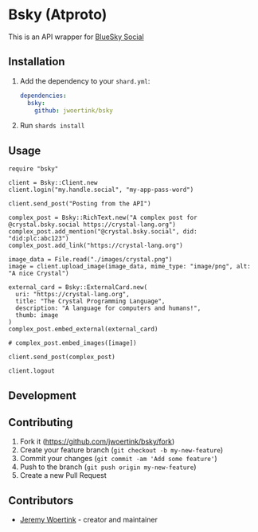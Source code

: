 # Bsky (Atproto)

This is an API wrapper for [BlueSky Social](https://docs.bsky.app/)


## Installation

1. Add the dependency to your `shard.yml`:

   ```yaml
   dependencies:
     bsky:
       github: jwoertink/bsky
   ```

2. Run `shards install`

## Usage

```crystal
require "bsky"

client = Bsky::Client.new
client.login("my.handle.social", "my-app-pass-word")

client.send_post("Posting from the API")

complex_post = Bsky::RichText.new("A complex post for @crystal.bsky.social https://crystal-lang.org")
complex_post.add_mention("@crystal.bsky.social", did: "did:plc:abc123")
complex_post.add_link("https://crystal-lang.org")

image_data = File.read("./images/crystal.png")
image = client.upload_image(image_data, mime_type: "image/png", alt: "A nice Crystal")

external_card = Bsky::ExternalCard.new(
  uri: "https://crystal-lang.org",
  title: "The Crystal Programming Language",
  description: "A language for computers and humans!",
  thumb: image
)
complex_post.embed_external(external_card)

# complex_post.embed_images([image])

client.send_post(complex_post)

client.logout
```

## Development


## Contributing

1. Fork it (<https://github.com/jwoertink/bsky/fork>)
2. Create your feature branch (`git checkout -b my-new-feature`)
3. Commit your changes (`git commit -am 'Add some feature'`)
4. Push to the branch (`git push origin my-new-feature`)
5. Create a new Pull Request

## Contributors

- [Jeremy Woertink](https://github.com/jwoertink) - creator and maintainer
